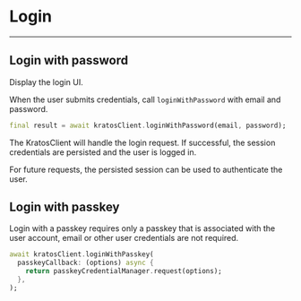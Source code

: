 # Login

---

## Login with password

Display the login UI.

When the user submits credentials, call `loginWithPassword` with email and password.

```dart
final result = await kratosClient.loginWithPassword(email, password);
```

The KratosClient will handle the login request. If successful, the session credentials are persisted and the user is logged in.

For future requests, the persisted session can be used to authenticate the user.

## Login with passkey

Login with a passkey requires only a passkey that is associated with the user account, email or other user credentials are not required.

```dart
await kratosClient.loginWithPasskey(
  passkeyCallback: (options) async {
    return passkeyCredentialManager.request(options);
  },
);
```
